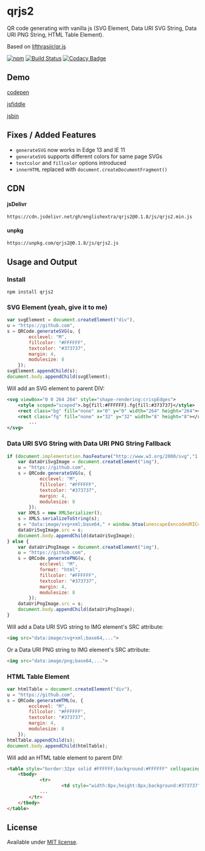 # qrjs2
QR code generating with vanilla js (SVG Element, Data URI SVG String, Data URI PNG String, HTML Table Element).

Based on [lifthrasiir/qr.js](https://github.com/lifthrasiir/qr.js)

[![npm](https://img.shields.io/npm/v/qrjs2.svg)](https://github.com/englishextra/qrjs2)
[![Build Status](https://travis-ci.com/englishextra/qrjs2.svg?branch=master)](https://travis-ci.com/englishextra/qrjs2)
[![Codacy Badge](https://api.codacy.com/project/badge/Grade/031cf1474c704567afbb07b79ea63d82)](https://www.codacy.com/app/englishextra/qrjs2?utm_source=github.com&utm_medium=referral&utm_content=englishextra/qrjs2&utm_campaign=badger)

## Demo

[codepen](https://codepen.io/englishextra/full/NpwjKW)

[jsfiddle](https://fiddle.jshell.net/englishextra/Lp37dL94/show/)

[jsbin](https://output.jsbin.com/hobetuh/)

## Fixes / Added Features
* `generateSVG` now works in Edge 13 and IE 11
* `generateSVG` supports different colors for same page SVGs
* `textcolor` and `fillcolor` options introduced
* `innerHTML` replaced with `document.createDocumentFragment()`

## CDN

#### jsDelivr

`https://cdn.jsdelivr.net/gh/englishextra/qrjs2@0.1.8/js/qrjs2.min.js`

#### unpkg

`https://unpkg.com/qrjs2@0.1.8/js/qrjs2.js`

## Usage and Output

### Install

`npm install qrjs2`

### SVG Element (yeah, give it to me)

```js
var svgElement = document.createElement("div"),
u = "https://github.com",
s = QRCode.generateSVG(u, {
		ecclevel: "M",
		fillcolor: "#FFFFFF",
		textcolor: "#373737",
		margin: 4,
		modulesize: 8
	});
svgElement.appendChild(s);
document.body.appendChild(svgElement);
```
Will add an SVG element to parent DIV:
```svg
<svg viewBox="0 0 264 264" style="shape-rendering:crispEdges">
	<style scoped="scoped">.bg{fill:#FFFFFF}.fg{fill:#373737}</style>
	<rect class="bg" fill="none" x="0" y="0" width="264" height="264"></rect>
 	<rect class="fg" fill="none" x="32" y="32" width="8" height="8"></rect>
		...
</svg>
```

### Data URI SVG String with Data URI PNG String Fallback

```js
if (document.implementation.hasFeature("http://www.w3.org/2000/svg","1.1")) {
	var dataUriSvgImage = document.createElement("img"),
	u = "https://github.com",
	s = QRCode.generateSVG(u, {
			ecclevel: "M",
			fillcolor: "#FFFFFF",
			textcolor: "#373737",
			margin: 4,
			modulesize: 8
		});
	var XMLS = new XMLSerializer();
	s = XMLS.serializeToString(s);
	s = "data:image/svg+xml;base64," + window.btoa(unescape(encodeURIComponent(s)));
	dataUriSvgImage.src = s;
	document.body.appendChild(dataUriSvgImage);
} else {
	var dataUriPngImage = document.createElement("img"),
	u = "https://github.com",
	s = QRCode.generatePNG(u, {
			ecclevel: "M",
			format: "html",
			fillcolor: "#FFFFFF",
			textcolor: "#373737",
			margin: 4,
			modulesize: 8
		});
	dataUriPngImage.src = s;
	document.body.appendChild(dataUriPngImage);
}
```
Will add a Data URI SVG string to IMG element's SRC attribute:
```html
<img src="data:image/svg+xml;base64,...">
```
Or a Data URI PNG string to IMG element's SRC attribute:
```html
<img src="data:image/png;base64,...">
```

### HTML Table Element

```js
var htmlTable = document.createElement("div"),
u = "https://github.com",
s = QRCode.generateHTML(u, {
		ecclevel: "M",
		fillcolor: "#FFFFFF",
		textcolor: "#373737",
		margin: 4,
		modulesize: 8
	});
htmlTable.appendChild(s);
document.body.appendChild(htmlTable);
```
Will add an HTML table element to parent DIV:
```html
<table style="border:32px solid #FFFFFF;background:#FFFFFF" cellspacing="0" cellpadding="0" border="0">
	<tbody>
			<tr>
					<td style="width:8px;height:8px;background:#373737"></td>
			...
		</tr>
	</tbody>
</table>
```
## License

Available under [MIT license](https://opensource.org/licenses/MIT).
